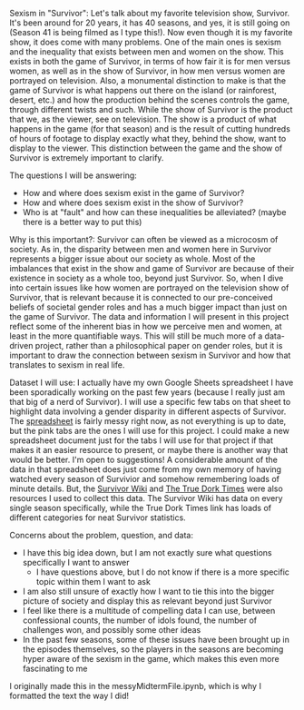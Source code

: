 Sexism in "Survivor": 
Let's talk about my favorite television show, Survivor. It's been around for 20 years, it has 40 seasons, and yes, it is still going on (Season 41 is being filmed as I type this!). Now even though it is my favorite show, it does come with many problems. One of the main ones is sexism and the inequality that exists between men and women on the show. This exists in both the game of Survivor, in terms of how fair it is for men versus women, as well as in the show of Survivor, in how men versus women are portrayed on television. Also, a monumental distinction to make is that the game of Survivor is what happens out there on the island (or rainforest, desert, etc.) and how the production behind the scenes controls the game, through different twists and such. While the show of Survivor is the product that we, as the viewer, see on television. The show is a product of what happens in the game (for that season) and is the result of cutting hundreds of hours of footage to display exactly what they, behind the show, want to display to the viewer. This distinction between the game and the show of Survivor is extremely important to clarify. 

The questions I will be answering:
- How and where does sexism exist in the game of Survivor?
- How and where does sexism exist in the show of Survivor?
- Who is at "fault" and how can these inequalities be alleviated? (maybe there is a better way to put this)

Why is this important?:
Survivor can often be viewed as a microcosm of society. As in, the disparity between men and women here in Survivor represents a bigger issue about our society as whole. Most of the imbalances that exist in the show and game of Survivor are because of their existence in society as a whole too, beyond just Survivor. So, when I dive into certain issues like how women are portrayed on the television show of Survivor, that is relevant because it is connected to our pre-conceived beliefs of societal gender roles and has a much bigger impact than just on the game of Survivor. The data and information I will present in this project reflect some of the inherent bias in how we perceive men and women, at least in the more quantifiable ways. This will still be much more of a data-driven project, rather than a philosophical paper on gender roles, but it is important to draw the connection between sexism in Survivor and how that translates to sexism in real life.

Dataset I will use: 
I actually have my own Google Sheets spreadsheet I have been sporadically working on the past few years (because I really just am that big of a nerd of Survivor). I will use a specific few tabs on that sheet to highlight data involving a gender disparity in different aspects of Survivor. The [spreadsheet](https://docs.google.com/spreadsheets/d/1Gb377DdGNfzct0Nt9BYMF-moLXcxFxhOnePBQhIJ73s/edit#gid=741044694) is fairly messy right now, as not everything is up to date, but the pink tabs are the ones I will use for this project. I could make a new spreadsheet document just for the tabs I will use for that project if that makes it an easier resource to present, or maybe there is another way that would be better. I'm open to suggestions!
A considerable amount of the data in that spreadsheet does just come from my own memory of having watched every season of Survivior and somehow remembering loads of minute details. But, the [Survivor Wiki](https://survivor.fandom.com/wiki/Main_Page) and [The True Dork Times](http://www.truedorktimes.com/survivor/boxscores/index.htm) were also resources I used to collect this data. The Survivor Wiki has data on every single season specifically, while the True Dork Times link has loads of different categories for neat Survivor statistics.

Concerns about the problem, question, and data: 
- I have this big idea down, but I am not exactly sure what questions specifically I want to answer
    - I have questions above, but I do not know if there is a more specific topic within them I want to ask
- I am also still unsure of exactly how I want to tie this into the bigger picture of society and display this as relevant beyond just Survivor
- I feel like there is a multitude of compelling data I can use, between confessional counts, the number of idols found, the number of challenges won, and possibly some other ideas
- In the past few seasons, some of these issues have been brought up in the episodes themselves, so the players in the seasons are becoming hyper aware of the sexism in the game, which makes this even more fascinating to me


I originally made this in the messyMidtermFile.ipynb, which is why I formatted the text the way I did!